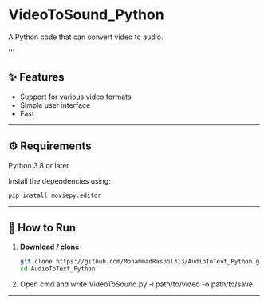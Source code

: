 # VideoToSound_Python
A Python code that can convert video to audio.

'''

## ✨ Features

- Support for various video formats
- Simple user interface
- Fast

---

## ⚙️ Requirements

Python 3.8 or later

Install the dependencies using:

```bash
pip install moviepy.editor
```
---

## 🏁 How to Run

1. **Download / clone**
   ```bash
   git clone https://github.com/MohammadRasool313/AudioToText_Python.git
   cd AudioToText_Python
   ```
2. Open cmd and write VideoToSound.py -i path/to/video -o path/to/save

---
